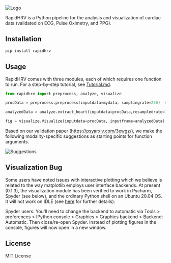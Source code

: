 ![Logo](https://github.com/peterakirk/RapidHRV/blob/main/Images/Logo.png?raw=true)


RapidHRV is a Python pipeline for the analysis and visualization of cardiac data (validated on ECG, Pulse Oximetry, and PPG).

## Installation

```bash
pip install rapidhrv
```

## Usage
RapidHRV comes with three modules, each of which requires one function to run. For a step-by-step tutorial, see 
[Tutorial.md](https://github.com/peterakirk/RapidHRV/blob/main/Tutorial/Tutorial.md).

```python
from rapidhrv import preprocess, analyze, visualize

procData = preprocess.preprocess(inputdata=mydata, samplingrate=250)  # returns upsampled, high-pass filtered, smoothed data

analyzedData = analyze.extract_heart(inputdata=procData,resampledrate=1000)  # returns dictionary with analyzed data

fig = visualize.Visualize(inputdata=procData, inputframe=analyzedData)  # returns interactive matplotlib object, displaying BPM and RMSSD time series
```

Based on our validation paper (https://psyarxiv.com/3ewgz/), we make the following modality-specific suggestions as 
starting points for function arguments.

![Suggestions](https://github.com/peterakirk/RapidHRV/blob/main/Images/Modality_suggestions.png?raw=true)

## Visualization Bug

Some users have noted issues with interactive plotting which we believe is related to the way matplotlib employs user 
interface backends. At present (0.1.3), the visualization module has been verified to work in Pycharm, Spyder (see 
below), and the ordinary Python shell on an Ubuntu 20.04 OS. It will not work on IDLE (see 
[here](https://matplotlib.org/3.1.0/tutorials/introductory/usage) for further details).

Spyder users: You'll need to change the backend to automatic via Tools > preferences > IPython console > Graphics > 
Graphics backend > Backend: Automatic. Then close/re-open Spyder. Instead of plotting figures in the console, figures 
will now open in a new window.

## License
MIT License
